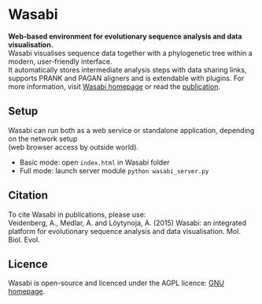 # Wasabi
**Web-based environment for evolutionary sequence analysis and data visualisation.**  
Wasabi visualises sequence data together with a phylogenetic tree within a modern, user-friendly interface.  
It automatically stores intermediate analysis steps with data sharing links, supports PRANK and PAGAN aligners and is extendable with plugins.
For more information, visit [Wasabi homepage](http://wasabiapp.org) or read the [publication](http://mbe.oxfordjournals.org/content/early/2015/12/02/molbev.msv333).

## Setup
Wasabi can run both as a web service or standalone application, depending on the network setup  
(web browser access by outside world).
* Basic mode: open `index.html` in Wasabi folder
* Full mode: launch server module `python wasabi_server.py`

## Citation
To cite Wasabi in publications, please use:   
Veidenberg, A., Medlar, A. and Löytynoja, A. (2015) Wasabi: an integrated platform for evolutionary sequence analysis and data visualisation. Mol. Biol. Evol.

## Licence
Wasabi is open-source and licenced under the AGPL licence: [GNU homepage](http://www.gnu.org/licenses/agpl).


